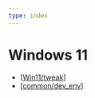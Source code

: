 ```yaml
---
type: index
---
```


# Windows 11

- [[Win11/tweak]]
- [[common/dev_env]]

[//begin]: # "Autogenerated link references for markdown compatibility"
[Win11/tweak]: tweak.md "Tweak Win11 on Surface Pro 8"
[common/dev_env]: ../common/dev_env.md "Development Environment"
[//end]: # "Autogenerated link references"
